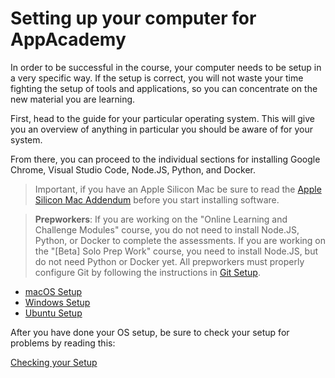 # Setting up your computer for AppAcademy

In order to be successful in the course, your computer needs to be setup in a
very specific way. If the setup is correct, you will not waste your time
fighting the setup of tools and applications, so you can concentrate on the new
material you are learning.

First, head to the guide for your particular operating system. This will give
you an overview of anything in particular you should be aware of for your
system.

From there, you can proceed to the individual sections for installing Google
Chrome, Visual Studio Code, Node.JS, Python, and Docker.

> Important, if you have an Apple Silicon Mac be sure to read the
> [Apple Silicon Mac Addendum] before you start installing software.

> **Prepworkers**: If you are working on the "Online Learning and Challenge Modules"
> course, you do not need to install Node.JS, Python, or Docker to complete the
> assessments. If you are working on the "[Beta] Solo Prep Work" course, you
> need to install Node.JS, but do not need Python or Docker yet. All prepworkers
> must properly configure Git by following the instructions in [Git Setup].

- [macOS Setup]
- [Windows Setup]
- [Ubuntu Setup]

After you have done your OS setup, be sure to check your setup for problems by
reading this:

[Checking your Setup]

[Apple Silicon Mac Addendum]: 11-apple-silicon-mac-addendum.md
[Checking your Setup]: 10-checking-your-setup.md
[macOS Setup]: 01-macos-setup.md
[Windows Setup]: 02-windows-setup.md
[Ubuntu Setup]: 03-ubuntu-setup.md
[Git Setup]: 12-github-setup.md